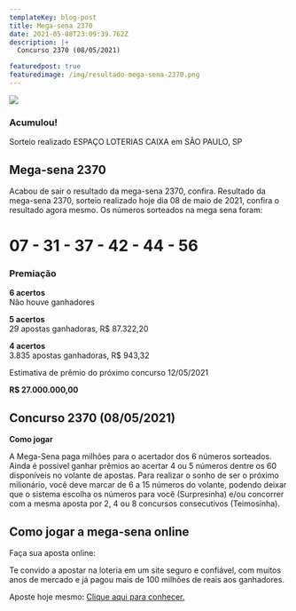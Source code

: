 ```yaml
---
templateKey: blog-post
title: Mega-sena 2370
date: 2021-05-08T23:09:39.762Z
description: |+
  Concurso 2370 (08/05/2021)

featuredpost: true
featuredimage: /img/resultado-mega-sena-2370.png
---
```

![](/img/resultado-mega-sena-2370.svg)

### Acumulou!

Sorteio realizado ESPAÇO LOTERIAS CAIXA em SÃO PAULO, SP

## Mega-sena 2370

Acabou de sair o resultado da mega-sena 2370, confira. Resultado da mega-sena 2370, sorteio realizado hoje dia 08 de maio de 2021, confira o resultado agora mesmo. Os números sorteados na mega sena foram:

# 07 - 31 - 37 - 42 - 44 - 56

### Premiação

**6 acertos**\
Não houve ganhadores

**5 acertos**\
29 apostas ganhadoras, R$ 87.322,20

**4 acertos**\
3.835 apostas ganhadoras, R$ 943,32

Estimativa de prêmio do próximo concurso 12/05/2021

**R$ 27.000.000,00**

## Concurso 2370 (08/05/2021)

**Como jogar**

A Mega-Sena paga milhões para o acertador dos 6 números sorteados. Ainda é possível ganhar prêmios ao acertar 4 ou 5 números dentre os 60 disponíveis no volante de apostas. Para realizar o sonho de ser o próximo milionário, você deve marcar de 6 a 15 números do volante, podendo deixar que o sistema escolha os números para você (Surpresinha) e/ou concorrer com a mesma aposta por 2, 4 ou 8 concursos consecutivos (Teimosinha).

## **Como jogar a mega-sena online**

Faça sua aposta online:

Te convido a apostar na loteria em um site seguro e confiável, com muitos anos de mercado e já pagou mais de 100 milhões de reais aos ganhadores.

Aposte hoje mesmo: [Clique aqui para conhecer.](http://bit.ly/aposte-online)